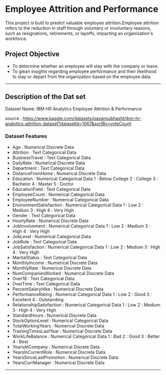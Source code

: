 # Employee Attrition and Performance
 
This project is built to predict valuable employee attrition.Employee attrition refers to the reduction in staff through voluntary or involuntary reasons, such as resignations, retirements, or layoffs, impacting an organization's workforce. 

## Project Objective
- To determine whether an employee will stay with the company or leave.
- To glean insights regarding employee performance and their likelihood to stay or depart from the organization based on the employee data. 
---

## Description of the Dat set

Dataset Name: IBM HR Analytics Employee Attrition & Performance

source : https://www.kaggle.com/datasets/pavansubhasht/ibm-hr-analytics-attrition-dataset?datasetId=1067&sortBy=voteCount

### Dataset Features
- Age : Numerical Discrete Data
- Attrition : Text Categorical Data
- BusinessTravel : Text Categorical Data
- DailyRate : Numerical Discrete Data
- Department : Text Categorical Data
- DistanceFromHome : Numerical Discrete Data
- Education : Numerical Categorical Data
        1 : Below College
        2 : College
        3 : Bachelor
        4 : Master
        5 : Doctor
- EducationField : Text Categorical Data
- EmployeeCount : Numerical Categorical Data
- EmployeeNumber : Numerical Categorical Data
- EnvironmentSatisfaction : Numerical Categorical Data
        1 : Low
        2 : Medium
        3 : High
        4 : Very High
- Gender : Text Categorical Data
- HourlyRate : Numerical Discrete Data
- JobInvolvement : Numerical Categorical Data
        1 : Low
        2 : Medium
        3 : High
        4 : Very High
- JobLevel : Numerical Categorical Data
- JobRole : Text Categorical Data
- JobSatisfaction : Numerical Categorical Data
        1 : Low
        2 : Medium
        3 : High
        4 : Very High
- MaritalStatus : Text Categorical Data
- MonthlyIncome : Numerical Discrete Data
- MonthlyRate : Numerical Discrete Data
- NumCompaniesWorked : Numerical Discrete Data
- Over18 : Text Categorical Data
- OverTime : Text Categorical Data
- PercentSalaryHike : Numerical Discrete Data
- PerformanceRating : Numerical Categorical Data
        1 : Low
        2 : Good
        3 : Excellent
        4 : Outstanding
- RelationshipSatisfaction : Numerical Categorical Data
        1 : Low
        2 : Medium
        3 : High
        4 : Very High
- StandardHours : Numerical Discrete Data
- StockOptionLevel : Numerical Categorical Data
- TotalWorkingYears : Numerical Discrete Data
- TrainingTimesLastYear : Numerical Discrete Data
- WorkLifeBalance : Numerical Categorical Data
        1 : Bad
        2 : Good
        3 : Better
        4 : Best
- YearsAtCompany : Numerical Discete Data
- YearsInCurrentRole : Numerical Discrete Data
- YearsSinceLastPromotion : Numerical Discrete Data
- YearsCurrManager : Numerical Discrete Data

--- 






